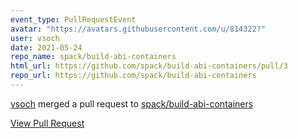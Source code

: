 ```yaml
---
event_type: PullRequestEvent
avatar: "https://avatars.githubusercontent.com/u/814322?"
user: vsoch
date: 2021-05-24
repo_name: spack/build-abi-containers
html_url: https://github.com/spack/build-abi-containers/pull/3
repo_url: https://github.com/spack/build-abi-containers
---
```


<a href='https://github.com/vsoch' target='_blank'>vsoch</a> merged a pull request to <a href='https://github.com/spack/build-abi-containers' target='_blank'>spack/build-abi-containers</a>

<a href='https://github.com/spack/build-abi-containers/pull/3' target='_blank'>View Pull Request</a>